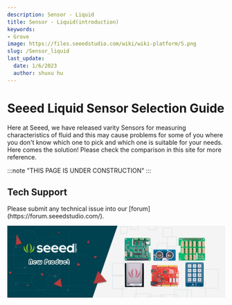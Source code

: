 ```yaml
---
description: Sensor - Liquid
title: Sensor - Liquid(introduction)
keywords:
- Grove
image: https://files.seeedstudio.com/wiki/wiki-platform/S.png
slug: /Sensor_liquid
last_update:
  date: 1/6/2023
  author: shuxu hu
---
```

# Seeed Liquid Sensor Selection Guide

Here at Seeed, we have released varity Sensors for measuring characteristics of fluid and this may cause problems for some of you where you don't know which one to pick and which one is suitable for your needs. Here comes the solution! Please check the comparison in this site for more reference.

:::note "THIS PAGE IS UNDER CONSTRUCTION"
:::

## Tech Support

<div>
  Please submit any technical issue into our [forum](https://forum.seeedstudio.com/). <br /><p style={{textAlign: 'center'}}><a href="https://www.seeedstudio.com/act-4.html?utm_source=wiki&utm_medium=wikibanner&utm_campaign=newproducts" target="_blank"><img src="https://github.com/SeeedDocument/Wiki_Banner/raw/master/new_product.jpg" /></a></p>
</div>
